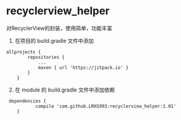 # recyclerview_helper
对RecyclerView的封装，使用简单，功能丰富

1. 在项目的 build.gradle 文件中添加  
```
allprojects {
		repositories {
			...
			maven { url 'https://jitpack.io' }
		}
	}
```
2. 在 module 的 build.gradle 文件中添加依赖  
```
 dependencies {
           compile 'com.github.LRH1993:recyclerview_helper:1.01'
    }
```

